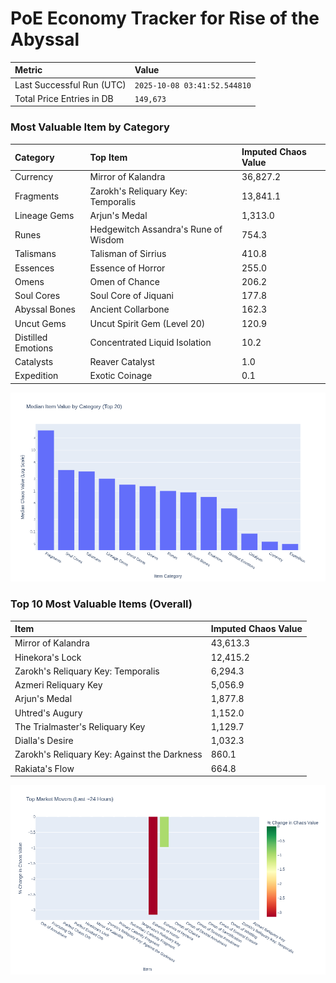 # PoE Economy Tracker for Rise of the Abyssal

<!-- START_MAINTENANCE -->
| Metric | Value |
|:---|:---|
| Last Successful Run (UTC) | `2025-10-08 03:41:52.544810` |
| Total Price Entries in DB | `149,673` |

<!-- END_MAINTENANCE -->

<!-- START_DATAFRAME_DEBUG -->
<!-- END_DATAFRAME_DEBUG -->

<!-- START_CATEGORY_ANALYSIS -->
### Most Valuable Item by Category
| Category | Top Item | Imputed Chaos Value |
| :--- | :--- | :--- |
| Currency | Mirror of Kalandra | 36,827.2 |
| Fragments | Zarokh's Reliquary Key: Temporalis | 13,841.1 |
| Lineage Gems | Arjun's Medal | 1,313.0 |
| Runes | Hedgewitch Assandra's Rune of Wisdom | 754.3 |
| Talismans | Talisman of Sirrius | 410.8 |
| Essences | Essence of Horror | 255.0 |
| Omens | Omen of Chance | 206.2 |
| Soul Cores | Soul Core of Jiquani | 177.8 |
| Abyssal Bones | Ancient Collarbone | 162.3 |
| Uncut Gems | Uncut Spirit Gem (Level 20) | 120.9 |
| Distilled Emotions | Concentrated Liquid Isolation | 10.2 |
| Catalysts | Reaver Catalyst | 1.0 |
| Expedition | Exotic Coinage | 0.1 |


![Category Analysis Chart](charts/category_analysis.png)
<!-- END_ANALYSIS -->

<!-- START_ANALYSIS -->
### Top 10 Most Valuable Items (Overall)
| Item | Imputed Chaos Value |
| :--- | :--- |
| Mirror of Kalandra | 43,613.3 |
| Hinekora's Lock | 12,415.2 |
| Zarokh's Reliquary Key: Temporalis | 6,294.3 |
| Azmeri Reliquary Key | 5,056.9 |
| Arjun's Medal | 1,877.8 |
| Uhtred's Augury | 1,152.0 |
| The Trialmaster's Reliquary Key | 1,129.7 |
| Dialla's Desire | 1,032.3 |
| Zarokh's Reliquary Key: Against the Darkness | 860.1 |
| Rakiata's Flow | 664.8 |


![Market Movers Chart](charts/market_movers.png)
<!-- END_ANALYSIS -->

